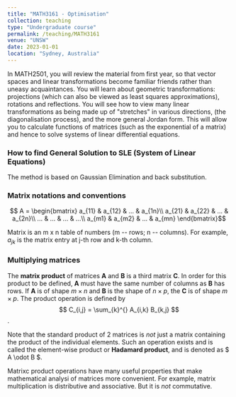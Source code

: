```yaml
---
title: "MATH3161 - Optimisation"
collection: teaching
type: "Undergraduate course"
permalink: /teaching/MATH3161
venue: "UNSW"
date: 2023-01-01
location: "Sydney, Australia"
---
```



In MATH2501, you will review the material from first year, so that vector spaces and linear transformations become familiar friends rather than uneasy acquaintances. You will learn about geometric transformations: projections
(which can also be viewed as least squares approximations), rotations and reflections. You will see how to view many linear transformations as being made up of "stretches" in various directions, (the diagonalisation process), and the more general Jordan form. This will allow you to calculate functions of matrices (such as the exponential of a matrix) and hence to solve systems of linear differential equations.

### How to find General Solution to SLE (System of Linear Equations)

The method is based on Gaussian Elimination and back substitution. 

### Matrix notations and conventions

$$ A = \begin{bmatrix} 
a_{11} & a_{12} & ... & a_{1n}\\
a_{21} & a_{22} & ... & a_{2n}\\
... & ... & ... & ...\\
a_{m1} & a_{m2} & ... & a_{mn}
\end{bmatrix}$$

Matrix is an m x n table of numbers (m -- rows; n -- columns). For example, $a_{jk}$ is the matrix entry at j-th row and k-th column. 

### Multiplying matrices

The **matrix product** of matrices **A** and **B** is a third matrix **C**. In order for this product to be defined, **A** must have the same number of columns as **B** has rows. If **A** is of shape $m \times n$ and **B** is the shape of $n \times p$, the **C** is of shape $m \times p$. The product operation is defined by
$$ C_{i,j} = \sum_{k}^{} A_{i,k} B_{k,j} $$.

Note that the standard product of 2 matrices is *not* just a matrix containing the product of the individual elements. Such an operation exists and is called the element-wise product or **Hadamard product**, and is denoted as $ A \odot B $.

Matrixc product operations have many useful properties that make mathematical analysi of matrices more convenient. For example, matrix multiplication is distributive and associative. But it is *not* commutative. 


